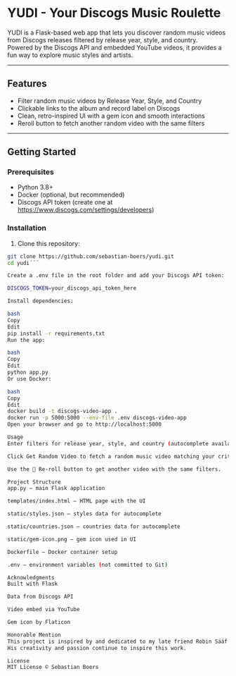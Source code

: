 # YUDI - Your Discogs Music Roulette

YUDI is a Flask-based web app that lets you discover random music videos from Discogs releases filtered by release year, style, and country.  
Powered by the Discogs API and embedded YouTube videos, it provides a fun way to explore music styles and artists.

---

## Features

- Filter random music videos by Release Year, Style, and Country
- Clickable links to the album and record label on Discogs  
- Clean, retro-inspired UI with a gem icon and smooth interactions  
- Reroll button to fetch another random video with the same filters  

---

## Getting Started

### Prerequisites

- Python 3.8+  
- Docker (optional, but recommended)  
- Discogs API token (create one at https://www.discogs.com/settings/developers)

### Installation

1. Clone this repository:

```bash
git clone https://github.com/sebastian-boers/yudi.git
cd yudi´´´

Create a .env file in the root folder and add your Discogs API token:

DISCOGS_TOKEN=your_discogs_api_token_here

Install dependencies:

bash
Copy
Edit
pip install -r requirements.txt
Run the app:

bash
Copy
Edit
python app.py
Or use Docker:

bash
Copy
Edit
docker build -t discogs-video-app .
docker run -p 5000:5000 --env-file .env discogs-video-app
Open your browser and go to http://localhost:5000

Usage
Enter filters for release year, style, and country (autocomplete available for style and country).

Click Get Random Video to fetch a random music video matching your criteria.

Use the 🎲 Re-roll button to get another video with the same filters.

Project Structure
app.py — main Flask application

templates/index.html — HTML page with the UI

static/styles.json — styles data for autocomplete

static/countries.json — countries data for autocomplete

static/gem-icon.png — gem icon used in UI

Dockerfile — Docker container setup

.env — environment variables (not committed to Git)

Acknowledgments
Built with Flask

Data from Discogs API

Video embed via YouTube

Gem icon by Flaticon

Honorable Mention
This project is inspired by and dedicated to my late friend Robin Sääf (GitHub: robinsaaf), who first came up with the music roulette idea.
His creativity and passion continue to inspire this work.

License
MIT License © Sebastian Boers
